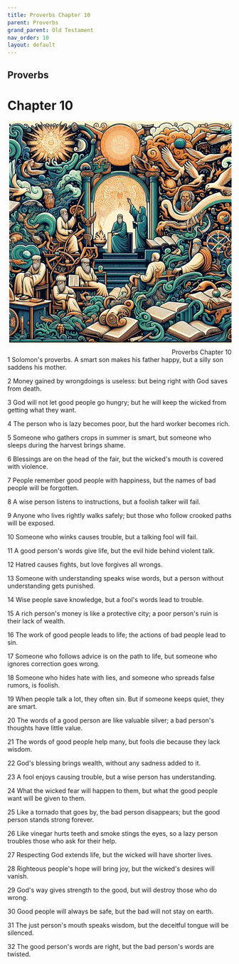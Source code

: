 ```yaml
---
title: Proverbs Chapter 10
parent: Proverbs
grand_parent: Old Testament
nav_order: 10
layout: default
---
```


## Proverbs

# Chapter 10

<div style="clear: both; text-align: right;">
    <img src="/assets/Image/Proverbs/500/10.jpg" alt="Proverbs Chapter 10" class="chapter-image" style="max-width: 100%; height: auto; float: right; margin: 0 0 10px 10px; padding-left: 10%;">
    <figcaption style="font-size: 14px;">Proverbs Chapter 10</figcaption>
</div>
1 Solomon's proverbs. A smart son makes his father happy, but a silly son saddens his mother.

2 Money gained by wrongdoings is useless: but being right with God saves from death.

3 God will not let good people go hungry; but he will keep the wicked from getting what they want.

4 The person who is lazy becomes poor, but the hard worker becomes rich.

5 Someone who gathers crops in summer is smart, but someone who sleeps during the harvest brings shame.

6 Blessings are on the head of the fair, but the wicked's mouth is covered with violence.

7 People remember good people with happiness, but the names of bad people will be forgotten.

8 A wise person listens to instructions, but a foolish talker will fail.

9 Anyone who lives rightly walks safely; but those who follow crooked paths will be exposed.

10 Someone who winks causes trouble, but a talking fool will fail.

11 A good person's words give life, but the evil hide behind violent talk.

12 Hatred causes fights, but love forgives all wrongs.

13 Someone with understanding speaks wise words, but a person without understanding gets punished.

14 Wise people save knowledge, but a fool's words lead to trouble.

15 A rich person's money is like a protective city; a poor person's ruin is their lack of wealth.

16 The work of good people leads to life; the actions of bad people lead to sin.

17 Someone who follows advice is on the path to life, but someone who ignores correction goes wrong.

18 Someone who hides hate with lies, and someone who spreads false rumors, is foolish.

19 When people talk a lot, they often sin. But if someone keeps quiet, they are smart.

20 The words of a good person are like valuable silver; a bad person's thoughts have little value.

21 The words of good people help many, but fools die because they lack wisdom.

22 God's blessing brings wealth, without any sadness added to it.

23 A fool enjoys causing trouble, but a wise person has understanding.

24 What the wicked fear will happen to them, but what the good people want will be given to them.

25 Like a tornado that goes by, the bad person disappears; but the good person stands strong forever.

26 Like vinegar hurts teeth and smoke stings the eyes, so a lazy person troubles those who ask for their help.

27 Respecting God extends life, but the wicked will have shorter lives.

28 Righteous people's hope will bring joy, but the wicked's desires will vanish.

29 God's way gives strength to the good, but will destroy those who do wrong.

30 Good people will always be safe, but the bad will not stay on earth.

31 The just person's mouth speaks wisdom, but the deceitful tongue will be silenced.

32 The good person's words are right, but the bad person's words are twisted.


